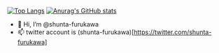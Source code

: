 [![Top Langs](https://github-readme-stats.vercel.app/api/top-langs/?username=shunta-furukawa)](https://github.com/anuraghazra/github-readme-stats)
[![Anurag's GitHub stats](https://github-readme-stats.vercel.app/api?username=shunta-furukawa)](https://github.com/anuraghazra/github-readme-stats)

- 👋 Hi, I’m @shunta-furukawa
- 📫 twitter account is (shunta-furukawa)[https://twitter.com/shunta-furukawa]

<!---
shunta-furukawa/shunta-furukawa is a ✨ special ✨ repository because its `README.md` (this file) appears on your GitHub profile.
You can click the Preview link to take a look at your changes.
--->


